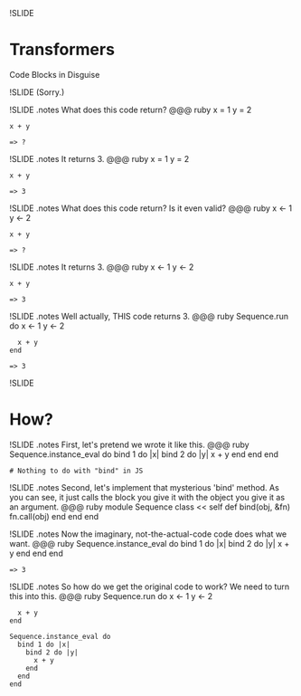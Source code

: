 !SLIDE
# Transformers #

Code Blocks in Disguise

!SLIDE
(Sorry.)

!SLIDE
.notes What does this code return?
    @@@ ruby
    x = 1
    y = 2

    x + y

    => ?

!SLIDE
.notes It returns 3.
    @@@ ruby
    x = 1
    y = 2

    x + y

    => 3

!SLIDE
.notes What does this code return? Is it even valid?
    @@@ ruby
    x <- 1
    y <- 2

    x + y

    => ?

!SLIDE
.notes It returns 3.
    @@@ ruby
    x <- 1
    y <- 2

    x + y

    => 3

!SLIDE
.notes Well actually, THIS code returns 3.
    @@@ ruby
    Sequence.run do
      x <- 1
      y <- 2

      x + y
    end

    => 3

!SLIDE
# How? #

!SLIDE
.notes First, let's pretend we wrote it like this.
    @@@ ruby
    Sequence.instance_eval do
      bind 1 do |x|
        bind 2 do |y|
          x + y
        end
      end
    end

    # Nothing to do with "bind" in JS

!SLIDE
.notes Second, let's implement that mysterious 'bind' method. As you can see, it just calls the block you give it with the object you give it as an argument.
    @@@ ruby
    module Sequence
      class << self
        def bind(obj, &fn)
          fn.call(obj)
        end
      end
    end

!SLIDE
.notes Now the imaginary, not-the-actual-code code does what we want.
    @@@ ruby
    Sequence.instance_eval do
      bind 1 do |x|
        bind 2 do |y|
          x + y
        end
      end
    end

    => 3

!SLIDE
.notes So how do we get the original code to work? We need to turn this into this.
    @@@ ruby
    Sequence.run do
      x <- 1
      y <- 2

      x + y
    end

    Sequence.instance_eval do
      bind 1 do |x|
        bind 2 do |y|
          x + y
        end
      end
    end

